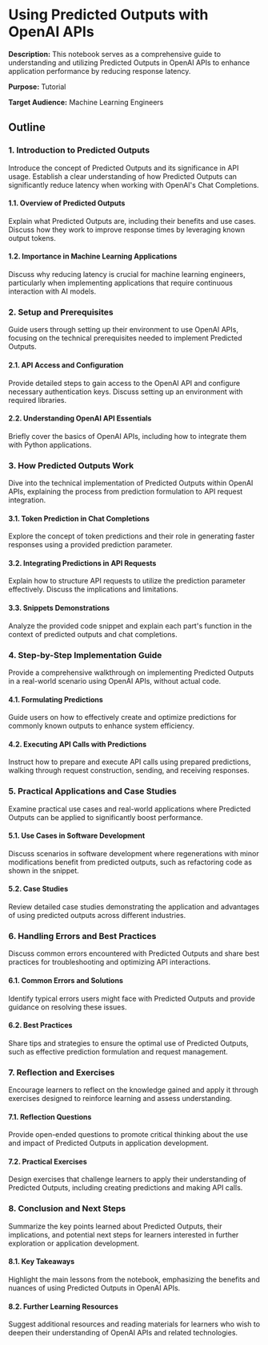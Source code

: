 # Using Predicted Outputs with OpenAI APIs

**Description:** This notebook serves as a comprehensive guide to understanding and utilizing Predicted Outputs in OpenAI APIs to enhance application performance by reducing response latency.

**Purpose:** Tutorial

**Target Audience:** Machine Learning Engineers

## Outline

### 1. Introduction to Predicted Outputs

Introduce the concept of Predicted Outputs and its significance in API usage. Establish a clear understanding of how Predicted Outputs can significantly reduce latency when working with OpenAI's Chat Completions.

#### 1.1. Overview of Predicted Outputs

Explain what Predicted Outputs are, including their benefits and use cases. Discuss how they work to improve response times by leveraging known output tokens.

#### 1.2. Importance in Machine Learning Applications

Discuss why reducing latency is crucial for machine learning engineers, particularly when implementing applications that require continuous interaction with AI models.

### 2. Setup and Prerequisites

Guide users through setting up their environment to use OpenAI APIs, focusing on the technical prerequisites needed to implement Predicted Outputs.

#### 2.1. API Access and Configuration

Provide detailed steps to gain access to the OpenAI API and configure necessary authentication keys. Discuss setting up an environment with required libraries.

#### 2.2. Understanding OpenAI API Essentials

Briefly cover the basics of OpenAI APIs, including how to integrate them with Python applications.

### 3. How Predicted Outputs Work

Dive into the technical implementation of Predicted Outputs within OpenAI APIs, explaining the process from prediction formulation to API request integration.

#### 3.1. Token Prediction in Chat Completions

Explore the concept of token predictions and their role in generating faster responses using a provided prediction parameter.

#### 3.2. Integrating Predictions in API Requests

Explain how to structure API requests to utilize the prediction parameter effectively. Discuss the implications and limitations.

#### 3.3. Snippets Demonstrations

Analyze the provided code snippet and explain each part's function in the context of predicted outputs and chat completions.

### 4. Step-by-Step Implementation Guide

Provide a comprehensive walkthrough on implementing Predicted Outputs in a real-world scenario using OpenAI APIs, without actual code.

#### 4.1. Formulating Predictions

Guide users on how to effectively create and optimize predictions for commonly known outputs to enhance system efficiency.

#### 4.2. Executing API Calls with Predictions

Instruct how to prepare and execute API calls using prepared predictions, walking through request construction, sending, and receiving responses.

### 5. Practical Applications and Case Studies

Examine practical use cases and real-world applications where Predicted Outputs can be applied to significantly boost performance.

#### 5.1. Use Cases in Software Development

Discuss scenarios in software development where regenerations with minor modifications benefit from predicted outputs, such as refactoring code as shown in the snippet.

#### 5.2. Case Studies

Review detailed case studies demonstrating the application and advantages of using predicted outputs across different industries.

### 6. Handling Errors and Best Practices

Discuss common errors encountered with Predicted Outputs and share best practices for troubleshooting and optimizing API interactions.

#### 6.1. Common Errors and Solutions

Identify typical errors users might face with Predicted Outputs and provide guidance on resolving these issues.

#### 6.2. Best Practices

Share tips and strategies to ensure the optimal use of Predicted Outputs, such as effective prediction formulation and request management.

### 7. Reflection and Exercises

Encourage learners to reflect on the knowledge gained and apply it through exercises designed to reinforce learning and assess understanding.

#### 7.1. Reflection Questions

Provide open-ended questions to promote critical thinking about the use and impact of Predicted Outputs in application development.

#### 7.2. Practical Exercises

Design exercises that challenge learners to apply their understanding of Predicted Outputs, including creating predictions and making API calls.

### 8. Conclusion and Next Steps

Summarize the key points learned about Predicted Outputs, their implications, and potential next steps for learners interested in further exploration or application development.

#### 8.1. Key Takeaways

Highlight the main lessons from the notebook, emphasizing the benefits and nuances of using Predicted Outputs in OpenAI APIs.

#### 8.2. Further Learning Resources

Suggest additional resources and reading materials for learners who wish to deepen their understanding of OpenAI APIs and related technologies.

